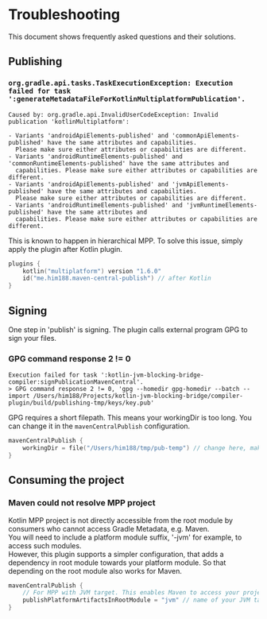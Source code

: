 # Troubleshooting

This document shows frequently asked questions and their solutions.

## Publishing

### `org.gradle.api.tasks.TaskExecutionException: Execution failed for task ':generateMetadataFileForKotlinMultiplatformPublication'.`

```text
Caused by: org.gradle.api.InvalidUserCodeException: Invalid publication 'kotlinMultiplatform':

- Variants 'androidApiElements-published' and 'commonApiElements-published' have the same attributes and capabilities.
  Please make sure either attributes or capabilities are different.
- Variants 'androidRuntimeElements-published' and 'commonRuntimeElements-published' have the same attributes and
  capabilities. Please make sure either attributes or capabilities are different.
- Variants 'androidApiElements-published' and 'jvmApiElements-published' have the same attributes and capabilities.
  Please make sure either attributes or capabilities are different.
- Variants 'androidRuntimeElements-published' and 'jvmRuntimeElements-published' have the same attributes and
  capabilities. Please make sure either attributes or capabilities are different.
```

This is known to happen in hierarchical MPP. To solve this issue, simply apply the plugin after Kotlin plugin.

```kotlin
plugins {
    kotlin("multiplatform") version "1.6.0"
    id("me.him188.maven-central-publish") // after Kotlin
}
```

## Signing

One step in 'publish' is signing. The plugin calls external program GPG to sign your files.

### GPG command response 2 != 0

```text
Execution failed for task ':kotlin-jvm-blocking-bridge-compiler:signPublicationMavenCentral'.
> GPG command response 2 != 0, 'gpg --homedir gpg-homedir --batch --import /Users/him188/Projects/kotlin-jvm-blocking-bridge/compiler-plugin/build/publishing-tmp/keys/key.pub'
```

GPG requires a short filepath. This means your workingDir is too long. You can change it in the `mavenCentralPublish`
configuration.

```kotlin
mavenCentralPublish {
    workingDir = file("/Users/him188/tmp/pub-temp") // change here, make it as short as it can.
}
```

## Consuming the project

### Maven could not resolve MPP project

Kotlin MPP project is not directly accessible from the root module by consumers who cannot access Gradle Metadata, e.g.
Maven.   
You will need to include a platform module suffix, '-jvm' for example, to access such modules.  
However, this plugin supports a simpler configuration, that adds a dependency in root module towards your platform
module. So that depending on the root module also works for Maven.

```kotlin
mavenCentralPublish {
    // For MPP with JVM target. This enables Maven to access your project without the '-jvm' suffix.
    publishPlatformArtifactsInRootModule = "jvm" // name of your JVM target ---- it is "jvm" by default.
}
```